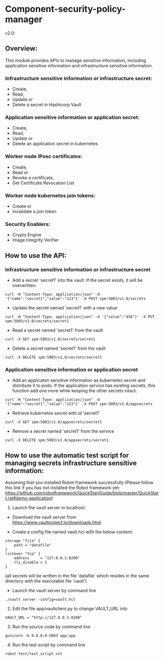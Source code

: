 # Component-security-policy-manager
v2.0:

## Overview: 

This module provides APIs to manage sensitive information, including application sensitive information and infrastructure sensitive information.

### Infrastructure sensitive information or infrastructure secret:

+ Create,
+ Read,
+ Update or
+ Delete a secret in Hashicorp Vault

### Application sensitive information or application secret:

+ Create,
+ Read,
+ Update or
+ Delete an application secret in kubernetes

### Worker node IPsec certificates:

+ Create,
+ Read or
+ Revoke a certificate,
+ Get Certificate Revocation List

### Worker node kubernetes join tokens:

+ Create or
+ Invalidate a join token

### Security Enablers:

+ Crypto Engine
+ Image Integrity Verifier

## How to use the API:

### Infrastructure sensitive information or infrastructure secret

+ Add a secret 'secret1' into the vault. If the secret exists, it will be overwritten.

```curl -H "Content-Type: application/json" -d '{"name":"secret1","value":"123"}' -X POST spm:5003/v1.0/secrets```

+ Update the secret named 'secret1' with a new value

```curl -H "Content-Type: application/json" -d '{"value":"456"}' -X PUT spm:5003/v1.0/secrets/secret1```

+ Read a secret named 'secret1' from the vault

```curl -X GET spm:5003/v1.0/secrets/secret1```

+ Delete a secret named 'secret1' from the vault

```curl -X DELETE spm:5003/v1.0/secrets/secret1```

### Application sensitive information or application secret

+ Add an applicaton sensitive information as kubernetes secret and distribute it to pods. If the application service has existing secrets, this function add one more while keeping the other secrets intact.

```curl -H "Content-Type: application/json" -d '{"name":"secret1","value":"123"}' -X POST spm:5003/v1.0/appsecrets```

+ Retrieve kubernetes secret with id 'secret1'

```curl -X GET spm:5003/v1.0/appsecrets/secret1```

+ Remove a secret named 'secret1' from the service

```curl -X DELETE spm:5003/v1.0/appsecrets/secret1```

## How to use the automatic test script for managing secrets infrastructure sensitive information:

Assuming that you installed Robot framework successfully (Please follow this link if you has not installed the Robot framework yet: https://github.com/robotframework/QuickStartGuide/blob/master/QuickStart.rst#demo-application)

1. Launch the vault server in localhost:

  * Download the vault server from https://www.vaultproject.io/downloads.html

  * Create a config file named vault.hcl with the below content:

```
storage "file" {
	path = "datafile"
}
listener "tcp" {
	address     = "127.0.0.1:8200"
	tls_disable = 1
}
```

(all secrets will be written in the file 'datafile' which resides in the same directory with the executable file 'vault')

  * Launch the vault server by command line

```./vault server -config=vault.hcl```

2. Edit the file app/vaultclient.py to change VAULT_URL into

```VAULT_URL = "http://127.0.0.1:8200"```

3. Run the source code by command line

```gunicorn -b 0.0.0.0:5003 app:app```

4. Run the test script by command line

```robot test/test_script.rst```
